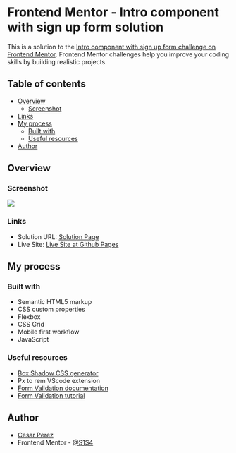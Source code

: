 # Frontend Mentor - Intro component with sign up form solution

This is a solution to the [Intro component with sign up form challenge on Frontend Mentor](https://www.frontendmentor.io/challenges/intro-component-with-signup-form-5cf91bd49edda32581d28fd1). Frontend Mentor challenges help you improve your coding skills by building realistic projects. 

## Table of contents

- [Overview](#overview)
  - [Screenshot](#screenshot)
- [Links](#links)
- [My process](#my-process)
  - [Built with](#built-with)
  - [Useful resources](#useful-resources)
- [Author](#author)

## Overview

### Screenshot

![](https://i.imgur.com/a/Ejb6RHx.png)

### Links

- Solution URL: [Solution Page]()
- Live Site: [Live Site at Github Pages](https://s1s4.github.io/intro-component-with-signup-form/)

## My process

### Built with

- Semantic HTML5 markup
- CSS custom properties
- Flexbox
- CSS Grid
- Mobile first workflow
- JavaScript

### Useful resources

- [Box Shadow CSS generator](https://html-css-js.com/css/generator/box-shadow/)
-	Px to rem VScode extension
- [Form Validation documentation](https://developer.mozilla.org/en-US/docs/Learn/Forms/Form_validation)
- [Form Validation tutorial](https://www.javascripttutorial.net/javascript-dom/javascript-form-validation/)

## Author

- [Cesar Perez](https://github.com/S1S4)
- Frontend Mentor - [@S1S4](https://www.frontendmentor.io/profile/S1S4)
